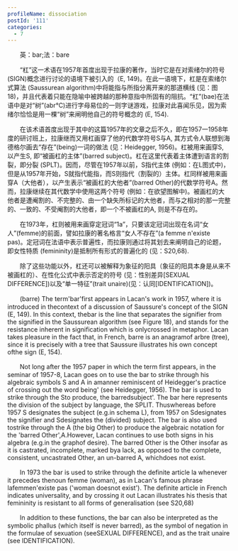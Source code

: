 ```yaml
---
profileName: dissociation
postId: '111'
categories:
  - 7
---
```

‌‌‌‌　　英：bar;法：bare


‌‌‌‌　　“杠”这一术语在1957年首度出现于拉康的著作，当时它是在对索绪尔的符号 (SIGN)概念进行讨论的语境下被引入的（E, 149)。在此一语境下，杠是在索绪尔式算法 (Saussurean algorithm)中将能指与所指分离开来的那道横线 (见：图18)，并且代表着只能在隐喻中被跨越的那种意指中所固有的阻抗。“杠”(bae)在法语中是对“树”(abr℃)进行字母易位的一则字谜游戏，拉康对此喜闻乐见，因为索绪尔恰恰是用一棵“树”来闸明他自己的符号概念的 (E, 154).

‌‌‌‌　　在该术语首度出现于其中的这篇1957年的文章之后不久，即在1957一1958年度的研讨班上，拉康继而又用杠画穿了他的代数学符号S与A, 其方式令人联想到海德格尔画去“存在”(being)一词的做法 (见：Heidegger, 1956)。杠被用来画穿S, 以产生S, 即“被画杠的主体”(barred subject)。杠在这里代表着主体遭到语言的割裂，即分裂 (SPLT)。因而，尽管在1957年以前，S指代主体 (例如：在L图式中)，但是从1957年开始，S就指代能指，而S则指代（割裂的）主体。杠同样被用来画穿A（大他者），以产生表示“被画杠的大他者”(barred Other)的代数学符号A。然而，拉康继续在其代数学中使用这两个符号 (例如：在欲望图解中)。被画杠的大他者是遭阉割的、不完整的、由一个缺失所标记的大他者，而与之相对的那一完整的、一致的、不受阉割的大他者，即一个不被画杠的A, 则是不存在的。

‌‌‌‌　　在1973年，杠则被用来画穿定冠词“1a”，只要该定冠词出现在名词“女人”(femme)的前面，譬如拉康的著名格言“女人不存在”(a femme n'existe pas)。定冠词在法语中表示普遍性，而拉康则通过将其划去来阐明自己的论题，即女性特质 (femininity)是抵制所有形式的普遍化的 (见：S20,68).

‌‌‌‌　　除了这些功能以外，杠还可以被解释为象征的阳具（象征的阳具本身是从来不被画杠的）、在性化公式中表示否定的符号 (见：性别差异[SEXUAL DIFFERENCE])以及“单一特征”(trait unaire)(见：认同[IDENTIFICATION])。


‌‌‌‌　　(barre) The term'bar'first appears in Lacan's work in 1957, where it is introduced in thecontext of a discussion of Saussure's concept of the SIGN (E, 149). In this context, thebar is the line that separates the signifier from the signified in the Saussurean algorithm (see Figure 18), and stands for the resistance inherent in signification which is onlycrossed in metaphor. Lacan takes pleasure in the fact that, in French, barre is an anagramof arbre (tree), since it is precisely with a tree that Saussure illustrates his own concept ofthe sign (E, 154).

‌‌‌‌　　Not long after the 1957 paper in which the term first appears, in the seminar of 1957-8, Lacan goes on to use the bar to strike through his algebraic symbols S and A in amanner reminiscent of Heidegger's practice of crossing out the word being' (see Heidegger, 1956). The bar is used to strike through the Sto produce, the barredsubject'. The bar here represents the division of the subject by language, the SPLIT. Thuswhereas before 1957 S designates the subject (e.g.in schema L), from 1957 on Sdesignates the signifier and Sdesignates the (divided) subject. The bar is also used tostrike through the A (the big Other) to produce the algebraic notation for the 'barred Other',A.However, Lacan continues to use both signs in his algebra (e.g.in the graphof desire). The barred Other is the Other insofar as it is castrated, incomplete, marked bya lack, as opposed to the complete, consistent, uncastrated Other, an un-barred A, whichdoes not exist.

‌‌‌‌　　In 1973 the bar is used to strike through the definite article la whenever it precedes thenoun femme (woman), as in Lacan's famous phrase lafemmen'existe pas ('woman doesnot exist'). The definite article in French indicates universality, and by crossing it out Lacan illustrates his thesis that femininity is resistant to all forms of generalisation (see S20,68)

‌‌‌‌　　In addition to these functions, the bar can also be interpreted as the symbolic phallus (which itself is never barred), as the symbol of negation in the formulae of sexuation (seeSEXUAL DIFFERENCE), and as the trait unaire (see IDENTIFICATION).

